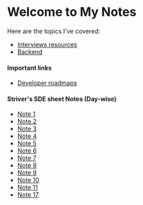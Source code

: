 <link rel="stylesheet" href="/assets/css/styles.css">
<script src="/assets/js/accordion.js"></script>


# Welcome to My Notes
Here are the topics I've covered:

- [Interviews resources](mdFiles/interviews-resources.md)
- [Backend](mdFiles/backend.md)

#### Important links

- [Developer roadmaps](https://github.com/kamranahmedse/developer-roadmap?tab=readme-ov-file)

#### Striver's SDE sheet Notes (Day-wise)
- [Note 1](mdFiles/sdeSheet/day1.md)
- [Note 2](mdFiles/sdeSheet/day2.md)
- [Note 3](mdFiles/sdeSheet/day3.md)
- [Note 4](mdFiles/sdeSheet/day4.md)
- [Note 5](mdFiles/sdeSheet/day5.md)
- [Note 6](mdFiles/sdeSheet/day6.md)
- [Note 7](mdFiles/sdeSheet/day7.md)
- [Note 8](mdFiles/sdeSheet/day8.md)
- [Note 9](mdFiles/sdeSheet/day9.md)
- [Note 10](mdFiles/sdeSheet/day10.md)
- [Note 11](mdFiles/sdeSheet/day11.md)
- [Note 17](mdFiles/sdeSheet/day17.md)
